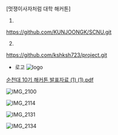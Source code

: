 [멋쟁이사자처럼 대학 해커톤]

1)
https://github.com/KUNJOONGK/SCNU.git


2)
https://github.com/kshksh723/project.git


- 로고 
![logo](https://github.com/kshksh723/likelionreact/assets/67942699/77149bb5-7cfc-4ec0-8026-5d2f7e417d2b)



[순천대 10기 해커톤 발표자료 (1) (1).pdf](https://github.com/kshksh723/likelionreact/files/14151244/10.1.1.pdf)

![IMG_2100](https://github.com/kshksh723/likelionreact/assets/67942699/641d48b2-a9f8-4dc7-8de7-c5818f8cee0c)

![IMG_2114](https://github.com/kshksh723/likelionreact/assets/67942699/e6250b4a-d4ca-4d52-b895-8f41151b56fd)

![IMG_2131](https://github.com/kshksh723/likelionreact/assets/67942699/3afbb5aa-2e52-4153-8017-2c2c1006c2bf)

![IMG_2134](https://github.com/kshksh723/likelionreact/assets/67942699/52f59204-f355-48ce-a536-6638688e9591)


